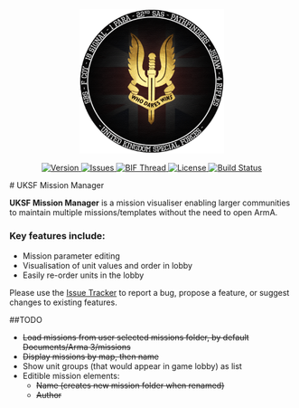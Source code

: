 <p align="center">
    <img src="https://github.com/tbeswick96/UKSF-MM/raw/master/src/main/resources/assets/logos/uksfSource.png" width="256">
</p>
<p align="center">
    <a href="https://github.com/tbeswick96/UKSF-MM/releases">
        <img src="https://img.shields.io/badge/Version-0.1-yellow.svg?style=flat-square" alt="Version">
    </a>
    <a href="https://github.com/tbeswick96/UKSF-MM/issues">
        <img src="https://img.shields.io/github/issues/tbeswick96/UKSF-MM.svg?style=flat-square&label=Issues" alt="Issues">
    </a>
    <a href="">
        <img src="https://img.shields.io/badge/BIF-Thread-lightgrey.svg?style=flat-square" alt="BIF Thread">
    </a>
    <a href="https://github.com/tbeswick96/UKSF-MM/blob/master/LICENSE">
        <img src="https://img.shields.io/badge/license-GPLv3-blue.svg?style=flat-square" alt="License">
    </a>
    <a href="https://travis-ci.com/tbeswick96/UKSF-MM">
        <img src="https://travis-ci.com/tbeswick96/UKSF-MM.svg?token=wxSxzZ46zhxtjEDToC7G&style=flat-square&label=Build" alt="Build Status">
    </a>
</p>
# UKSF Mission Manager

**UKSF Mission Manager** is a mission visualiser enabling larger communities to maintain multiple missions/templates without the need to open ArmA.
### Key features include:
  - Mission parameter editing
  - Visualisation of unit values and order in lobby
  - Easily re-order units in the lobby
  
Please use the [Issue Tracker](https://github.com/tbeswick96/UKSF-MM/issues) to report a bug, propose a feature, or suggest changes to existing features.

##TODO
* ~~Load missions from user selected missions folder, by default Documents/Arma 3/missions~~
* ~~Display missions by map, then name~~
* Show unit groups (that would appear in game lobby) as list
* Editible mission elements:
    * ~~Name (creates new mission folder when renamed)~~
    * ~~Author~~
